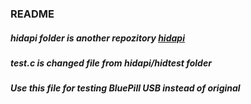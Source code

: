 ### README
##### hidapi folder is another repozitory [hidapi](https://github.com/libusb/hidapi "hidapi")
##### test.c is changed file from hidapi/hidtest folder
##### Use this file for testing BluePill USB instead of original
